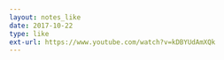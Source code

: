 ```yaml
---
layout: notes_like
date: 2017-10-22
type: like
ext-url: https://www.youtube.com/watch?v=kDBYUdAmXQk
---
```

